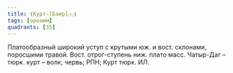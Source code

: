 ```yaml
---
title: ⦗Курт-[Баир]⒯⦘
tags: [ороним]
quadrants: [З5]
---
```


Платообразный широкий уступ с крутыми юж. и вост. склонами, поросшими травой.
Вост. отрог-ступень ниж. плато масс. Чатыр-Даг – тюрк. курт – волк; червь; РПН;
Курт тюрк. ИЛ.
